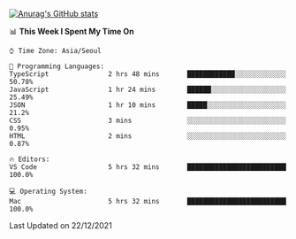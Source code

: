 
<!--
**BHyeonKim/BHyeonKim** is a ✨ _special_ ✨ repository because its `README.md` (this file) appears on your GitHub profile.

Here are some ideas to get you started:

- 🔭 I’m currently working on ...
- 🌱 I’m currently learning ...
- 👯 I’m looking to collaborate on ...
- 🤔 I’m looking for help with ...
- 💬 Ask me about ...
- 📫 How to reach me: ...
- 😄 Pronouns: ...
- ⚡ Fun fact: ...
-->
[![Anurag's GitHub stats](https://github-readme-stats.vercel.app/api?username=BHyeonKim&show_icons=true&theme=dark)
](https://github.com/anuraghazra/github-readme-stats)
<!--START_SECTION:waka-->
📊 **This Week I Spent My Time On** 

```text
⌚︎ Time Zone: Asia/Seoul

💬 Programming Languages: 
TypeScript               2 hrs 48 mins       ████████████░░░░░░░░░░░░░   50.78% 
JavaScript               1 hr 24 mins        ██████░░░░░░░░░░░░░░░░░░░   25.49% 
JSON                     1 hr 10 mins        █████░░░░░░░░░░░░░░░░░░░░   21.2% 
CSS                      3 mins              ░░░░░░░░░░░░░░░░░░░░░░░░░   0.95% 
HTML                     2 mins              ░░░░░░░░░░░░░░░░░░░░░░░░░   0.87%

🔥 Editors: 
VS Code                  5 hrs 32 mins       █████████████████████████   100.0%

💻 Operating System: 
Mac                      5 hrs 32 mins       █████████████████████████   100.0%

```


 Last Updated on 22/12/2021
<!--END_SECTION:waka-->

